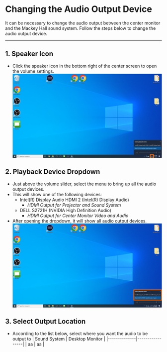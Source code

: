 # Changing the Audio Output Device

It can be necessary to change the audio output between the center monitor and the Mackey Hall sound system. Follow the steps below to change the audio output device.

---

## 1. Speaker Icon
 - Click the speaker icon in the bottom right of the center screen to open the volume settings.
 ![Speaker Icon](../assets/images/audio-output/speaker.png)

## 2. Playback Device Dropdown
 - Just above the volume slider, select the menu to bring up all the audio output devices.
 - This will show one of the following devices:
    - Intel(R) Display Audio HDMI 2 (Intel(R) Display Audio)
        - *HDMI Output for Projector and Sound System*
    - DELL S2721H (NVIDIA High Definition Audio)
        - *HDMI Output for Center Monitor Video and Audio*
 - After opening the dropdown, it will show all audio output devices.
 ![Output Devices](../assets/images/audio-output/audio-devices.png)

## 3. Select Output Location
 - According to the list below, select where you want the audio to be output to
| Sound System | Desktop Monitor |
|--------------|-----------------|
| aa           | aa              |

